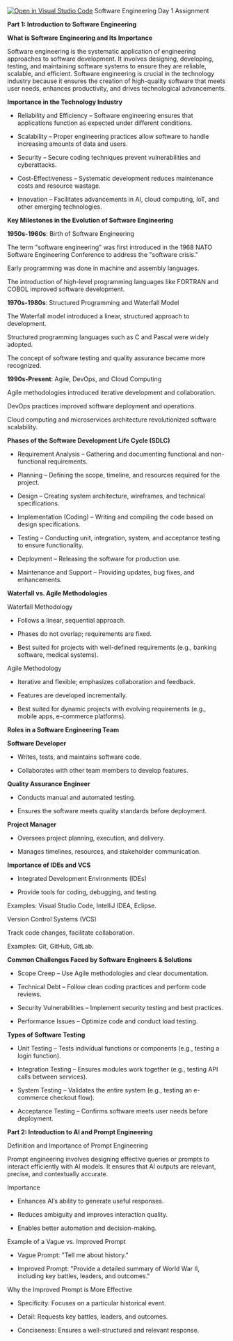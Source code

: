 [![Open in Visual Studio Code](https://classroom.github.com/assets/open-in-vscode-2e0aaae1b6195c2367325f4f02e2d04e9abb55f0b24a779b69b11b9e10269abc.svg)](https://classroom.github.com/online_ide?assignment_repo_id=18327534&assignment_repo_type=AssignmentRepo)
Software Engineering Day 1 Assignment

**Part 1: Introduction to Software Engineering**

**What is Software Engineering and Its Importance**

Software engineering is the systematic application of engineering approaches to software development. It involves designing, developing, testing, and maintaining software systems to ensure they are reliable, scalable, and efficient. Software engineering is crucial in the technology industry because it ensures the creation of high-quality software that meets user needs, enhances productivity, and drives technological advancements.

**Importance in the Technology Industry**

- Reliability and Efficiency – Software engineering ensures that applications function as expected under different conditions.

- Scalability – Proper engineering practices allow software to handle increasing amounts of data and users.

- Security – Secure coding techniques prevent vulnerabilities and cyberattacks.

- Cost-Effectiveness – Systematic development reduces maintenance costs and resource wastage.

- Innovation – Facilitates advancements in AI, cloud computing, IoT, and other emerging technologies.

**Key Milestones in the Evolution of Software Engineering**

**1950s-1960s**: Birth of Software Engineering

The term "software engineering" was first introduced in the 1968 NATO Software Engineering Conference to address the "software crisis."

Early programming was done in machine and assembly languages.

The introduction of high-level programming languages like FORTRAN and COBOL improved software development.

**1970s-1980s**: Structured Programming and Waterfall Model

The Waterfall model introduced a linear, structured approach to development.

Structured programming languages such as C and Pascal were widely adopted.

The concept of software testing and quality assurance became more recognized.

**1990s-Present**: Agile, DevOps, and Cloud Computing

Agile methodologies introduced iterative development and collaboration.

DevOps practices improved software deployment and operations.

Cloud computing and microservices architecture revolutionized software scalability.

**Phases of the Software Development Life Cycle (SDLC)**

- Requirement Analysis – Gathering and documenting functional and non-functional requirements.

- Planning – Defining the scope, timeline, and resources required for the project.

- Design – Creating system architecture, wireframes, and technical specifications.

- Implementation (Coding) – Writing and compiling the code based on design specifications.

- Testing – Conducting unit, integration, system, and acceptance testing to ensure functionality.

- Deployment – Releasing the software for production use.

- Maintenance and Support – Providing updates, bug fixes, and enhancements.

**Waterfall vs. Agile Methodologies**

Waterfall Methodology

- Follows a linear, sequential approach.

- Phases do not overlap; requirements are fixed.

- Best suited for projects with well-defined requirements (e.g., banking software, medical systems).

Agile Methodology

- Iterative and flexible; emphasizes collaboration and feedback.

- Features are developed incrementally.

- Best suited for dynamic projects with evolving requirements (e.g., mobile apps, e-commerce platforms).

**Roles in a Software Engineering Team**

**Software Developer**

- Writes, tests, and maintains software code.

- Collaborates with other team members to develop features.

**Quality Assurance Engineer**

- Conducts manual and automated testing.

- Ensures the software meets quality standards before deployment.

**Project Manager**

- Oversees project planning, execution, and delivery.

- Manages timelines, resources, and stakeholder communication.

**Importance of IDEs and VCS**

- Integrated Development Environments (IDEs)

- Provide tools for coding, debugging, and testing.

Examples: Visual Studio Code, IntelliJ IDEA, Eclipse.

Version Control Systems (VCS)

Track code changes, facilitate collaboration.

Examples: Git, GitHub, GitLab.

**Common Challenges Faced by Software Engineers & Solutions**

- Scope Creep – Use Agile methodologies and clear documentation.

- Technical Debt – Follow clean coding practices and perform code reviews.

- Security Vulnerabilities – Implement security testing and best practices.

- Performance Issues – Optimize code and conduct load testing.

**Types of Software Testing**

- Unit Testing – Tests individual functions or components (e.g., testing a login function).

- Integration Testing – Ensures modules work together (e.g., testing API calls between services).

- System Testing – Validates the entire system (e.g., testing an e-commerce checkout flow).

- Acceptance Testing – Confirms software meets user needs before deployment.



**Part 2: Introduction to AI and Prompt Engineering**

Definition and Importance of Prompt Engineering

Prompt engineering involves designing effective queries or prompts to interact efficiently with AI models. It ensures that AI outputs are relevant, precise, and contextually accurate.

Importance

- Enhances AI’s ability to generate useful responses.

- Reduces ambiguity and improves interaction quality.

- Enables better automation and decision-making.

Example of a Vague vs. Improved Prompt

- Vague Prompt: "Tell me about history."

- Improved Prompt: "Provide a detailed summary of World War II, including key battles, leaders, and outcomes."

Why the Improved Prompt is More Effective

- Specificity: Focuses on a particular historical event.

- Detail: Requests key battles, leaders, and outcomes.

- Conciseness: Ensures a well-structured and relevant response.


